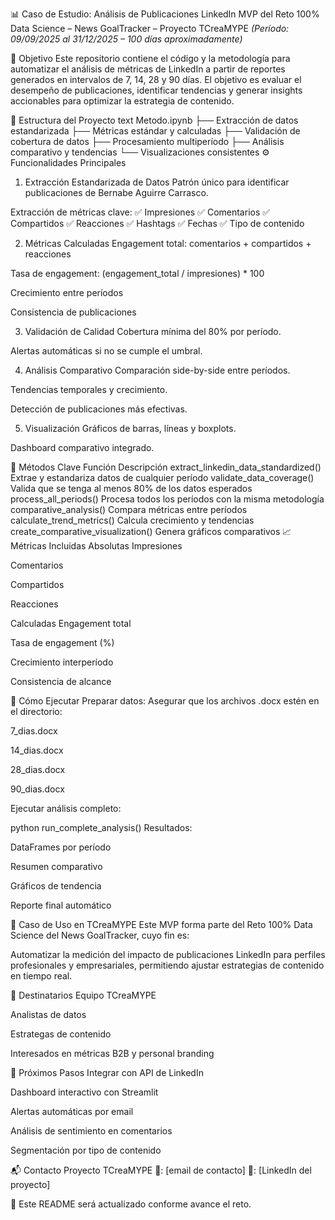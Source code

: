 📊 Caso de Estudio: Análisis de Publicaciones LinkedIn
MVP del Reto 100% Data Science – News GoalTracker – Proyecto TCreaMYPE
*(Período: 09/09/2025 al 31/12/2025 – 100 días aproximadamente)*

🎯 Objetivo
Este repositorio contiene el código y la metodología para automatizar el análisis de métricas de LinkedIn a partir de reportes generados en intervalos de 7, 14, 28 y 90 días. El objetivo es evaluar el desempeño de publicaciones, identificar tendencias y generar insights accionables para optimizar la estrategia de contenido.

📁 Estructura del Proyecto
text
Metodo.ipynb
├── Extracción de datos estandarizada
├── Métricas estándar y calculadas
├── Validación de cobertura de datos
├── Procesamiento multiperíodo
├── Análisis comparativo y tendencias
└── Visualizaciones consistentes
⚙️ Funcionalidades Principales
1. Extracción Estandarizada de Datos
Patrón único para identificar publicaciones de Bernabe Aguirre Carrasco.

Extracción de métricas clave:
✅ Impresiones
✅ Comentarios
✅ Compartidos
✅ Reacciones
✅ Hashtags
✅ Fechas
✅ Tipo de contenido

2. Métricas Calculadas
Engagement total: comentarios + compartidos + reacciones

Tasa de engagement: (engagement_total / impresiones) * 100

Crecimiento entre períodos

Consistencia de publicaciones

3. Validación de Calidad
Cobertura mínima del 80% por período.

Alertas automáticas si no se cumple el umbral.

4. Análisis Comparativo
Comparación side-by-side entre períodos.

Tendencias temporales y crecimiento.

Detección de publicaciones más efectivas.

5. Visualización
Gráficos de barras, líneas y boxplots.

Dashboard comparativo integrado.

🧩 Métodos Clave
Función	Descripción
extract_linkedin_data_standardized()	Extrae y estandariza datos de cualquier período
validate_data_coverage()	Valida que se tenga al menos 80% de los datos esperados
process_all_periods()	Procesa todos los períodos con la misma metodología
comparative_analysis()	Compara métricas entre períodos
calculate_trend_metrics()	Calcula crecimiento y tendencias
create_comparative_visualization()	Genera gráficos comparativos
📈 Métricas Incluidas
Absolutas
Impresiones

Comentarios

Compartidos

Reacciones

Calculadas
Engagement total

Tasa de engagement (%)

Crecimiento interperíodo

Consistencia de alcance

🚀 Cómo Ejecutar
Preparar datos:
Asegurar que los archivos .docx estén en el directorio:

7_dias.docx

14_dias.docx

28_dias.docx

90_dias.docx

Ejecutar análisis completo:

python
run_complete_analysis()
Resultados:

DataFrames por período

Resumen comparativo

Gráficos de tendencia

Reporte final automático

🧠 Caso de Uso en TCreaMYPE
Este MVP forma parte del Reto 100% Data Science del News GoalTracker, cuyo fin es:

Automatizar la medición del impacto de publicaciones LinkedIn para perfiles profesionales y empresariales, permitiendo ajustar estrategias de contenido en tiempo real.

👥 Destinatarios
Equipo TCreaMYPE

Analistas de datos

Estrategas de contenido

Interesados en métricas B2B y personal branding

📅 Próximos Pasos
Integrar con API de LinkedIn

Dashboard interactivo con Streamlit

Alertas automáticas por email

Análisis de sentimiento en comentarios

Segmentación por tipo de contenido

📬 Contacto
Proyecto TCreaMYPE
📧: [email de contacto]
🔗: [LinkedIn del proyecto]

📌 Este README será actualizado conforme avance el reto.
